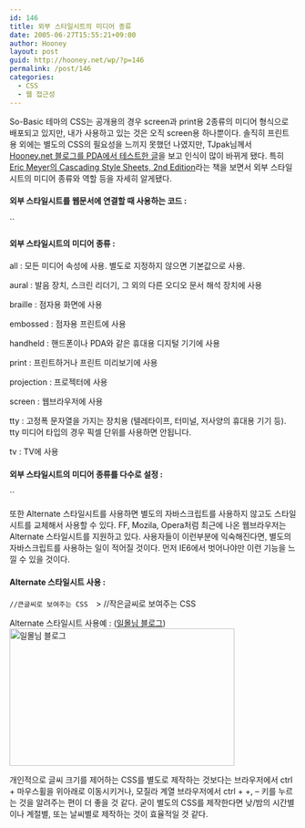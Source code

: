 ```yaml
---
id: 146
title: 외부 스타일시트의 미디어 종류
date: 2005-06-27T15:55:21+09:00
author: Hooney
layout: post
guid: http://hooney.net/wp/?p=146
permalink: /post/146
categories:
  - CSS
  - 웹 접근성
---
```

So-Basic 테마의 CSS는 공개용의 경우 screen과 print용 2종류의 미디어 형식으로 배포되고 있지만, 내가 사용하고 있는 것은 오직 screen용 하나뿐이다. 솔직히 프린트용 외에는 별도의 CSS의 필요성을 느끼지 못했던 나였지만, TJpak님께서 [Hooney.net 블로그를 PDA에서 테스트한 글](http://www.tjpark.com/web2/board/view.php?db=us&cn=11)을 보고 인식이 많이 바뀌게 됐다. 특히 [Eric Meyer의 Cascading Style Sheets, 2nd Edition](/archives/2005/06/26/current-reading-css-book/)라는 책을 보면서 외부 스타일시트의 미디어 종류와 역할 등을 자세히 알게됐다.

#### 외부 스타일시트를 웹문서에 연결할 때 사용하는 코드 :

``

#### 외부 스타일시트의 미디어 종류 :

all
:   모든 미디어 속성에 사용. 별도로 지정하지 않으면 기본값으로 사용.

aural
:   발음 장치, 스크린 리더기, 그 외의 다른 오디오 문서 해석 장치에 사용

braille
:   점자용 화면에 사용

embossed
:   점자용 프린트에 사용

handheld
:   핸드폰이나 PDA와 같은 휴대용 디지털 기기에 사용

print
:   프린트하거나 프린트 미리보기에 사용

projection
:   프로젝터에 사용

screen
:   웹브라우저에 사용

tty
:   고정폭 문자열을 가지는 장치용 (텔레타이프, 터미널, 저사양의 휴대용 기기 등). tty 미디어 타입의 경우 픽셀 단위를 사용하면 안됩니다.

tv
:   TV에 사용

#### 외부 스타일시트의 미디어 종류를 다수로 설정 :

``

또한 Alternate 스타일시트를 사용하면 별도의 자바스크립트를 사용하지 않고도 스타일시트를 교체해서 사용할 수 있다. FF, Mozila, Opera처럼 최근에 나온 웹브라우저는 Alternate 스타일시트를 지원하고 있다. 사용자들이 이런부분에 익숙해진다면, 별도의 자바스크립트를 사용하는 일이 적어질 것이다. 먼저 IE6에서 벗어나야만 이런 기능을 느낄 수 있을 것이다.

#### Alternate 스타일시트 사용 :

`` //큰글씨로 보여주는 CSS  
``> //작은글씨로 보여주는 CSS

Alternate 스타일시트 사용예 : ([일몰님 블로그](http://ilmol.com/))  
<img src="/files/img/2006-06/ilmol-css.png" width="395" height="241" alt="일몰님 블로그" /> 

개인적으로 글씨 크기를 제어하는 CSS를 별도로 제작하는 것보다는 브라우저에서 ctrl + 마우스휠을 위아래로 이동시키거나, 모질라 계열 브라우저에서 ctrl + +, &#8211; 키를 누르는 것을 알려주는 편이 더 좋을 것 같다. 굳이 별도의 CSS를 제작한다면 낮/밤의 시간별이나 계절별, 또는 날씨별로 제작하는 것이 효율적일 것 같다.